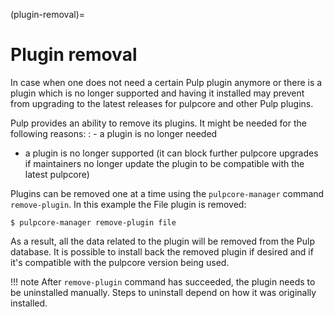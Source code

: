 (plugin-removal)=

# Plugin removal

In case when one does not need a certain Pulp plugin anymore or there is a plugin which is no
longer supported and having it installed may prevent from upgrading to the latest releases for
pulpcore and other Pulp plugins.

Pulp provides an ability to remove its plugins. It might be needed for the following reasons:
: - a plugin is no longer needed
  - a plugin is no longer supported (it can block further pulpcore upgrades if maintainers no
    longer update the plugin to be compatible with the latest pulpcore)

Plugins can be removed one at a time using the `pulpcore-manager` command `remove-plugin`. In this
example the File plugin is removed:

```
$ pulpcore-manager remove-plugin file
```

As a result, all the data related to the plugin will be removed from the Pulp database.
It is possible to install back the removed plugin if desired and if it's compatible with the
pulpcore version being used.

!!! note
After `remove-plugin` command has succeeded, the plugin needs to be uninstalled manually.
Steps to uninstall depend on how it was originally installed.

